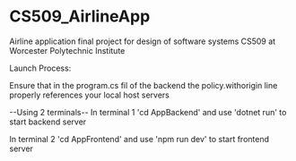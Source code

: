 # CS509_AirlineApp
Airline application final project for design of software systems CS509 at Worcester Polytechnic Institute

Launch Process:

Ensure that in the program.cs fil of the backend the policy.withorigin line properly references your local host servers

--Using 2 terminals--
In terminal 1 'cd AppBackend' and use 'dotnet run' to start backend server

In terminal 2 'cd AppFrontend' and use 'npm run dev' to start frontend server
